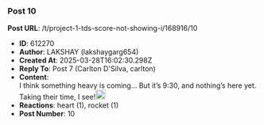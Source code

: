 ### Post 10
**Post URL**: /t/project-1-tds-score-not-showing-i/168916/10
- **ID**: 612270
- **Author**: LAKSHAY (lakshaygarg654)
- **Created At**: 2025-03-28T16:02:30.298Z
- **Reply To**: Post 7 (Carlton D'Silva, carlton)
- **Content**:  
  I think something heavy is coming… But it’s 9:30, and nothing’s here yet. Taking their time, I see!<img src="https://emoji.discourse-cdn.com/google/grinning_face_with_smiling_eyes.png?v=14" title=":grinning_face_with_smiling_eyes:" class="emoji" alt=":grinning_face_with_smiling_eyes:" loading="lazy" width="20" height="20">
- **Reactions**: heart (1), rocket (1)
- **Post Number**: 10

